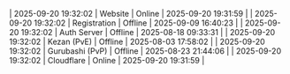| 2025-09-20 19:32:02 | Website | Online | 2025-09-20 19:31:59 |
| 2025-09-20 19:32:02 | Registration | Offline | 2025-09-09 16:40:23 |
| 2025-09-20 19:32:02 | Auth Server | Offline | 2025-08-18 09:33:31 |
| 2025-09-20 19:32:02 | Kezan (PvE) | Offline | 2025-08-03 17:58:02 |
| 2025-09-20 19:32:02 | Gurubashi (PvP) | Offline | 2025-08-23 21:44:06 |
| 2025-09-20 19:32:02 | Cloudflare | Online | 2025-09-20 19:31:59 |
